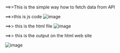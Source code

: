 ==>>This is the simple way how to fetch data from API 

==>>this is js code 
![image](https://github.com/Argot-Vierer/fetch_api/assets/91915189/3c90cd45-4293-48a0-be4f-d067b9436df8)

==>> this is the html file
![image](https://github.com/Argot-Vierer/fetch_api/assets/91915189/dc29deee-6fcc-43a0-8d28-8f6fa2a776b8)

==>> this is the output on the html web site

![image](https://github.com/Argot-Vierer/fetch_api/assets/91915189/e5b775fc-f4e6-418f-a1fe-9e62fff7080b)




